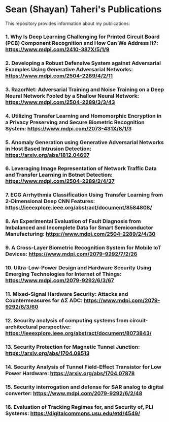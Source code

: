 # Sean (Shayan) Taheri's Publications

This repository provides information about my publications:

### 1. Why Is Deep Learning Challenging for Printed Circuit Board (PCB) Component Recognition and How Can We Address It?: https://www.mdpi.com/2410-387X/5/1/9
### 2. Developing a Robust Defensive System against Adversarial Examples Using Generative Adversarial Networks: https://www.mdpi.com/2504-2289/4/2/11
### 3. RazorNet: Adversarial Training and Noise Training on a Deep Neural Network Fooled by a Shallow Neural Network: https://www.mdpi.com/2504-2289/3/3/43
### 4. Utilizing Transfer Learning and Homomorphic Encryption in a Privacy Preserving and Secure Biometric Recognition System: https://www.mdpi.com/2073-431X/8/1/3
### 5. Anomaly Generation using Generative Adversarial Networks in Host Based Intrusion Detection: https://arxiv.org/abs/1812.04697
### 6. Leveraging Image Representation of Network Traffic Data and Transfer Learning in Botnet Detection: https://www.mdpi.com/2504-2289/2/4/37
### 7. ECG Arrhythmia Classification Using Transfer Learning from 2-Dimensional Deep CNN Features: https://ieeexplore.ieee.org/abstract/document/8584808/
### 8. An Experimental Evaluation of Fault Diagnosis from Imbalanced and Incomplete Data for Smart Semiconductor Manufacturing: https://www.mdpi.com/2504-2289/2/4/30
### 9. A Cross-Layer Biometric Recognition System for Mobile IoT Devices: https://www.mdpi.com/2079-9292/7/2/26
### 10. Ultra-Low-Power Design and Hardware Security Using Emerging Technologies for Internet of Things: https://www.mdpi.com/2079-9292/6/3/67
### 11. Mixed-Signal Hardware Security: Attacks and Countermeasures for ΔΣ ADC: https://www.mdpi.com/2079-9292/6/3/60
### 12. Security analysis of computing systems from circuit-architectural perspective: https://ieeexplore.ieee.org/abstract/document/8073843/
### 13. Security Protection for Magnetic Tunnel Junction: https://arxiv.org/abs/1704.08513
### 14. Security Analysis of Tunnel Field-Effect Transistor for Low Power Hardware: https://arxiv.org/abs/1704.07878
### 15. Security interrogation and defense for SAR analog to digital converter: https://www.mdpi.com/2079-9292/6/2/48
### 16. Evaluation of Tracking Regimes for, and Security of, PLI Systems: https://digitalcommons.usu.edu/etd/4549/

